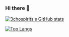 ### Hi there 👋

[![3chospirits's GitHub stats](https://github-readme-stats-lake-iota-39.vercel.app//api?username=3chospirits&show_icons=true&theme=radical&count_private=true)](https://github.com/anuraghazra/github-readme-stats)


[![Top Langs](https://github-readme-stats.vercel.app/api/top-langs/?username=3chospirits&layout=compact&theme=radical&count_private=true)](https://github.com/anuraghazra/github-readme-stats)
